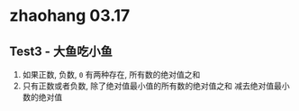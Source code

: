 # zhaohang 03.17

## Test3 - 大鱼吃小鱼
1. 如果正数, 负数, `0` 有两种存在, 所有数的绝对值之和
2. 只有正数或者负数, 除了绝对值最小值的所有数的绝对值之和 减去绝对值最小数的绝对值